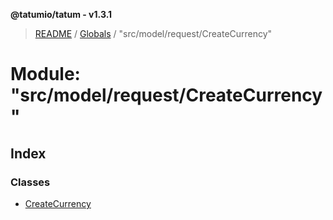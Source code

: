 **@tatumio/tatum - v1.3.1**

> [README](../README.md) / [Globals](../globals.md) / "src/model/request/CreateCurrency"

# Module: "src/model/request/CreateCurrency"

## Index

### Classes

* [CreateCurrency](../classes/_src_model_request_createcurrency_.createcurrency.md)
